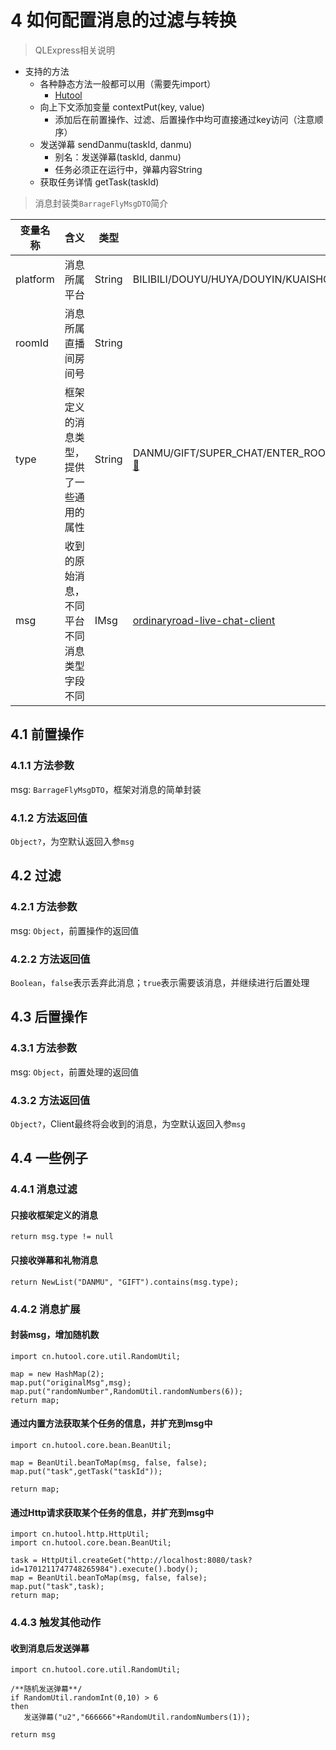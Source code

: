 # 4 如何配置消息的过滤与转换

> QLExpress相关说明

- 支持的方法
    - 各种静态方法一般都可以用（需要先import）
        - [Hutool](https://www.hutool.cn/docs)
    - 向上下文添加变量 contextPut(key, value)
        - 添加后在前置操作、过滤、后置操作中均可直接通过key访问（注意顺序）
    - 发送弹幕 sendDanmu(taskId, danmu)
        - 别名：发送弹幕(taskId, danmu)
        - 任务必须正在运行中，弹幕内容String
    - 获取任务详情 getTask(taskId)

> 消息封装类`BarrageFlyMsgDTO`简介

| 变量名称     | 含义                     | 类型     | 备注                                                                                                                                                                                                                                                                                  |
|----------|------------------------|--------|-------------------------------------------------------------------------------------------------------------------------------------------------------------------------------------------------------------------------------------------------------------------------------------|
| platform | 消息所属平台                 | String | BILIBILI/DOUYU/HUYA/DOUYIN/KUAISHOU                                                                                                                                                                                                                                                 |
| roomId   | 消息所属直播间房间号             | String |                                                                                                                                                                                                                                                                                     |
| type     | 框架定义的消息类型，提供了一些通用的属性   | String | DANMU/GIFT/SUPER_CHAT/ENTER_ROOM/LIKE/LIVE_STATUS_CHANGE/ROOM_STATS, [📌](https://github.com/OrdinaryRoad-Project/ordinaryroad-live-chat-client/tree/main/live-chat-client-commons/live-chat-client-commons-base/src/main/java/tech/ordinaryroad/live/chat/client/commons/base/msg) |
| msg      | 收到的原始消息，不同平台不同消息类型字段不同 | IMsg   | [ordinaryroad-live-chat-client](https://github.com/OrdinaryRoad-Project/ordinaryroad-live-chat-client)                                                                                                                                                                              |

## 4.1 前置操作

### 4.1.1 方法参数

msg: `BarrageFlyMsgDTO`，框架对消息的简单封装

### 4.1.2 方法返回值

`Object?`，为空默认返回入参`msg`

## 4.2 过滤

### 4.2.1 方法参数

msg: `Object`，前置操作的返回值

### 4.2.2 方法返回值

`Boolean`，`false`表示丢弃此消息；`true`表示需要该消息，并继续进行后置处理

## 4.3 后置操作

### 4.3.1 方法参数

msg: `Object`，前置处理的返回值

### 4.3.2 方法返回值

`Object?`，Client最终将会收到的消息，为空默认返回入参`msg`

## 4.4 一些例子

### 4.4.1 消息过滤

#### 只接收框架定义的消息

```
return msg.type != null
```

#### 只接收弹幕和礼物消息

```
return NewList("DANMU", "GIFT").contains(msg.type);
```

### 4.4.2 消息扩展

#### 封装msg，增加随机数

```
import cn.hutool.core.util.RandomUtil;

map = new HashMap(2);
map.put("originalMsg",msg);
map.put("randomNumber",RandomUtil.randomNumbers(6));
return map;
```

#### 通过内置方法获取某个任务的信息，并扩充到msg中

```
import cn.hutool.core.bean.BeanUtil;

map = BeanUtil.beanToMap(msg, false, false);
map.put("task",getTask("taskId"));

return map;
```

#### 通过Http请求获取某个任务的信息，并扩充到msg中

```
import cn.hutool.http.HttpUtil;
import cn.hutool.core.bean.BeanUtil;

task = HttpUtil.createGet("http://localhost:8080/task?id=1701211747748265984").execute().body();
map = BeanUtil.beanToMap(msg, false, false);
map.put("task",task);
return map;
```

### 4.4.3 触发其他动作

#### 收到消息后发送弹幕

```
import cn.hutool.core.util.RandomUtil;

/**随机发送弹幕**/
if RandomUtil.randomInt(0,10) > 6
then
   发送弹幕("u2","666666"+RandomUtil.randomNumbers(1));

return msg
```